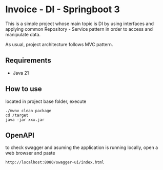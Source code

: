 # Invoice - DI - Springboot 3

This is a simple project whose main topic is DI by using interfaces and applying common Repository - Service pattern in order to access and manipulate data.

As usual, project architecture follows MVC pattern.

## Requirements

* Java 21

## How to use
located in project base folder, execute

```
./mwnv clean package
cd /target
java -jar xxx.jar
```

## OpenAPI

to check swagger and asuming the application is running locally, open a web browser and paste

`http://localhost:8080/swagger-ui/index.html`